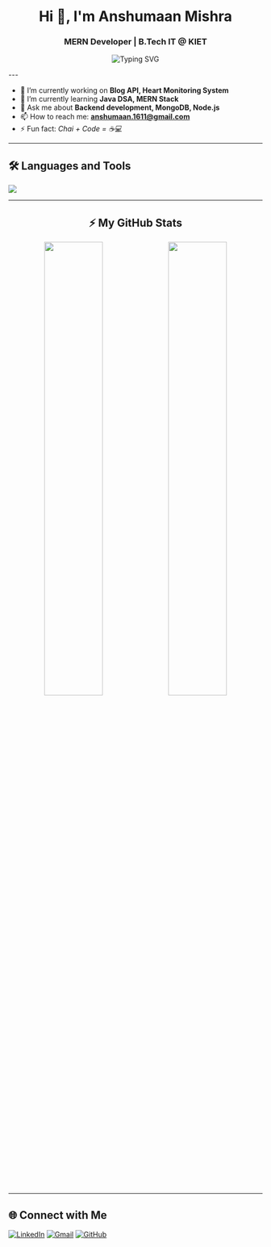 <h1 align="center">Hi 👋, I'm Anshumaan Mishra</h1>
<h3 align="center">MERN Developer | B.Tech IT @ KIET</h3>

<p align="center">
  <img src="https://readme-typing-svg.demolab.com?font=Fira+Code&size=22&pause=1000&color=00FFAA&center=true&vCenter=true&width=435&lines=Crafting+APIs+with+Node.js;Solving+DSA+in+Java;Always+Learning+%F0%9F%92%BB;Backend+%E2%9D%A4%EF%B8%8F+Clean+Code+%2B+Logic" alt="Typing SVG" />
</p>
---

- 🔭 I’m currently working on **Blog API, Heart Monitoring System**
- 🌱 I’m currently learning **Java DSA, MERN Stack**
- 💬 Ask me about **Backend development, MongoDB, Node.js**
- 📫 How to reach me: **anshumaan.1611@gmail.com**
- ⚡ Fun fact: *Chai + Code = ☕💻*

---

## 🛠️ Languages and Tools

<p align="left">
  <img src="https://skillicons.dev/icons?i=js,nodejs,express,mongodb,java,python,html,css,git,github,vscode,linux" />
</p>

---

<h2 align="center">⚡ My GitHub Stats</h2>

<div align="center">
  <img src="https://github-readme-stats.vercel.app/api?username=anshumaan69&show_icons=true&theme=radical&hide_border=true&border_radius=20" width="48%" />
  <img src="https://github-readme-streak-stats.herokuapp.com/?user=anshumaan69&theme=radical&hide_border=true&border_radius=20" width="48%" />
</div>





---

## 🌐 Connect with Me

<p align="left">
  <a href="https://www.linkedin.com/in/anshumaan-mishra-00581a32a/" target="_blank"><img alt="LinkedIn" src="https://img.shields.io/badge/LinkedIn-blue?logo=linkedin&logoColor=white" /></a>
  <a href="mailto:anshumaan.1611@gmail.com"><img alt="Gmail" src="https://img.shields.io/badge/Gmail-red?logo=gmail&logoColor=white" /></a>
  <a href="https://github.com/anshumaan69"><img alt="GitHub" src="https://img.shields.io/badge/GitHub-black?logo=github&logoColor=white" /></a>
</p>
